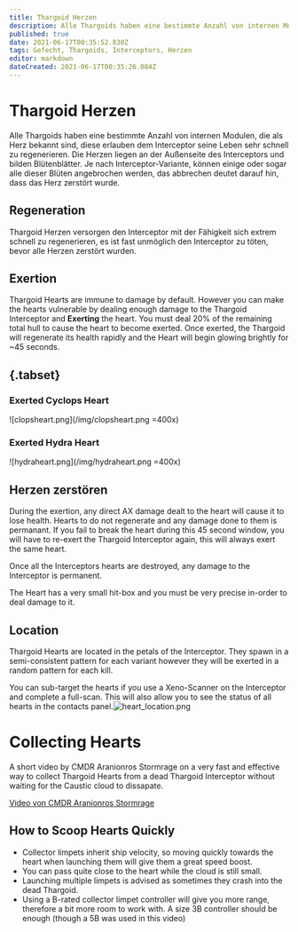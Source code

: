 ```yaml
---
title: Thargoid Herzen
description: Alle Thargoids haben eine bestimmte Anzahl von internen Modulen, die als Herz bekannt sind, diese erlauben dem Interceptor seine Leben sehr schnell zu regenerieren.
published: true
date: 2021-06-17T00:35:52.830Z
tags: Gefecht, Thargoids, Interceptors, Herzen
editor: markdown
dateCreated: 2021-06-17T00:35:26.084Z
---
```


# Thargoid Herzen
Alle Thargoids haben eine bestimmte Anzahl von internen Modulen, die als Herz bekannt sind, diese erlauben dem Interceptor seine Leben sehr schnell zu regenerieren. Die Herzen liegen an der Außenseite des Interceptors und bilden Blütenblätter. Je nach Interceptor-Variante, können einige oder sogar alle dieser Blüten angebrochen werden, das abbrechen deutet darauf hin, dass das Herz zerstört wurde.

## Regeneration

Thargoid Herzen versorgen den Interceptor mit der Fähigkeit sich extrem schnell zu regenerieren, es ist fast unmöglich den Interceptor zu töten, bevor alle Herzen zerstört wurden.

## Exertion

Thargoid Hearts are immune to damage by default. However you can make the hearts vulnerable by dealing enough damage to the Thargoid Interceptor and **Exerting** the heart. You must deal 20% of the remaining total hull to cause the heart to become exerted. Once exerted, the Thargoid will regenerate its health rapidly and the Heart will begin glowing brightly for ~45 seconds.

## {.tabset}

### Exerted Cyclops Heart
!\[clopsheart.png\](/img/clopsheart.png =400x)

### Exerted Hydra Heart
!\[hydraheart.png\](/img/hydraheart.png =400x)

## Herzen zerstören

During the exertion, any direct AX damage dealt to the heart will cause it to lose health. Hearts to do not regenerate and any damage done to them is permanant. If you fail to break the heart during this 45 second window, you will have to re-exert the Thargoid Interceptor again, this will always exert the same heart.

Once all the Interceptors hearts are destroyed, any damage to the Interceptor is permanent.

The Heart has a very small hit-box and you must be very precise in-order to deal damage to it.

## Location

Thargoid Hearts are located in the petals of the Interceptor. They spawn in a semi-consistent pattern for each variant however they will be exerted in a random pattern for each kill.

You can sub-target the hearts if you use a Xeno-Scanner on the Interceptor and complete a full-scan. This will also allow you to see the status of all hearts in the contacts panel.![heart_location.png](/img/heart_location.png)

# Collecting Hearts

A short video by CMDR Aranionros Stormrage on a very fast and effective way to collect Thargoid Hearts from a dead Thargoid Interceptor without waiting for the Caustic cloud to dissapate.

[Video von CMDR Aranionros Stormrage](https://youtu.be/YBM9TqCZJMg)


## How to Scoop Hearts Quickly
- Collector limpets inherit ship velocity, so moving quickly towards the heart when launching them will give them a great speed boost.
- You can pass quite close to the heart while the cloud is still small.
- Launching multiple limpets is advised as sometimes they crash into the dead Thargoid.
- Using a B-rated collector limpet controller will give you more range, therefore a bit more room to work with. A size 3B controller should be enough (though a 5B was used in this video)